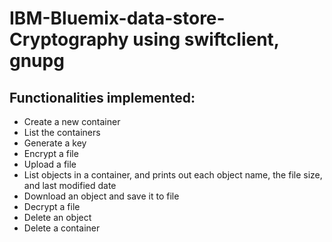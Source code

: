 # IBM-Bluemix-data-store-Cryptography using swiftclient, gnupg

## Functionalities implemented: 

  * Create a new container
  * List the containers
  * Generate a key
  * Encrypt a file
  * Upload a file
  * List objects in a container, and prints out each object name, the file size, and last modified date
  * Download an object and save it to file
  * Decrypt a file
  * Delete an object
  * Delete a container
